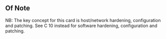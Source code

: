 ## Of Note

NB: The key concept for this card is host/network hardening, configuration and patching. See C 10 instead for software hardening, configuration and patching.
